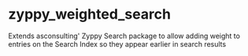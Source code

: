 # zyppy_weighted_search
Extends asconsulting' Zyppy Search package to allow adding weight to entries on the Search Index so they appear earlier in search results
